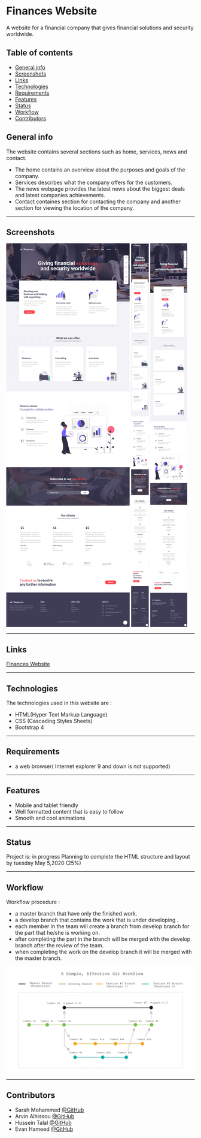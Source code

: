 # Finances Website

 A website for a financial company that gives financial solutions and security worldwide.



 ## Table of contents
* [General info](#general-info)
* [Screenshots](#screenshots)
* [Links](#links)
* [Technologies](#technologies)
* [Requirements](#requirements)
* [Features](#features)
* [Status](#status)
* [Workflow](#workflow)
* [Contributors](#contributors)


## General info 

The website contains several sections such as home, services, news and contact.
* The home contains an overview about the purposes and goals of the company.
* Services describes what the company offers for the customers.
* The news webpage provides the latest news about the biggest deals and latest companies achievements.
* Contact containes section for contacting the company and another section for viewing the location of the company.

---

## Screenshots 

![Desktop view](./imgs/screenshots/desktop-view.png)
![Tablet view](./imgs/screenshots/mobile-view.png)
![Mobile view](./imgs/screenshots/tablet-view.png)


---

## Links

[Finances Website](https://jevelin.shufflehound.com/finances/#)


---
## Technologies 

The technologies used in this website are :

* HTML(Hyper Text Markup Language)
* CSS (Cascading Styles Sheets)
* Bootstrap 4

---

## Requirements 

* a web browser( Internet explorer 9 and down is not supported)

---

## Features 

* Mobile and tablet friendly
* Well formatted content that is easy to follow
* Smooth and cool animations

--- 

## Status

Project is: in progress
Planning to complete the HTML structure and layout by tuesday May 5,2020 (25%)

---

## Workflow

Workflow procedure :

* a master branch that have only the finished work.
* a develop branch that contains the work that is under developing .
* each member in the team will create a branch from develop branch for the part that he/she is working on.
* after completing the part in the branch will be merged with the develop branch after the review of the team.
* when completing the work on the develop branch it will be merged with the master branch.

![Workflow](./imgs/screenshots/workflow.jpeg)

---
## Contributors 

- Sarah Mohammed [@GitHub](https://github.com/sara-mohammed96)
- Arvin Alhissou [@GitHub](https://github.com/Arvinalhissou)
- Hussein Talal [@GitHub](https://github.com/husseinTalal2)
- Evan Hameed [@GitHub](https://github.com/evanhameed99)
